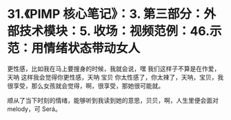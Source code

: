 # 31.《PIMP 核心笔记》：3. 第三部分：外部技术模块：5. 收场：视频范例：46.示范：用情绪状态带动女人

更性感，比如我在马上要搜身的时候，我就会说，嘿 我们这样子不算是在作爱，天呐 这样我会觉得你更性感，天呐 宝贝 你太性感了，你太辣了，天呐，宝贝，我很享受，那么女孩就会觉得，啊，很享受，那她很可能就。

顺从了当下时刻的情绪，能够听到我读到她的意思，贝贝，啊，人生里便会面对 melody，可 Será。
